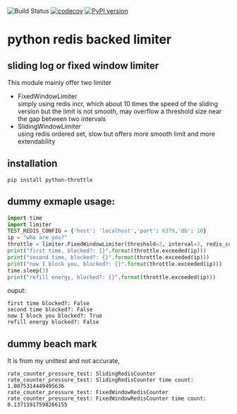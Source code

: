 ![Build Status](https://travis-ci.org/soulomoon/python-throttle.svg?branch=develop)
[![codecov](https://codecov.io/gh/soulomoon/python-throttle/branch/develop/graph/badge.svg)](https://codecov.io/gh/soulomoon/python-throttle)
[![PyPI version](https://badge.fury.io/py/python-throttle.svg)](https://badge.fury.io/py/python-throttle)

# python redis backed limiter

## sliding log or fixed window limiter
This module mainly offer two limiter
* FixedWindowLimiter  
simply using redis incr, which about 10 times the speed of the sliding version but the limit is not smooth, may overflow a threshold size near the gap between two intervals
* SlidingWindowLimiter    
using redis ordered set, slow but offers more smooth limit and more extendability

## installation
`pip install python-throttle`

## dummy exmaple usage:
```python
import time
import limiter
TEST_REDIS_CONFIG = {'host': 'localhost','port': 6379,'db': 10}
ip = "who are you?"
throttle = limiter.FixedWindowLimiter(threshold=2, interval=3, redis_config=TEST_REDIS_CONFIG)
print("first time, blocked?: {}".format(throttle.exceeded(ip)))
print("second time, blocked?: {}".format(throttle.exceeded(ip)))
print("now I block you, blocked?: {}".format(throttle.exceeded(ip)))
time.sleep(3)
print("refill energy, blocked?: {}".format(throttle.exceeded(ip)))
```
ouput:
```
first time blocked?: False
second time blocked?: False
now I block you blocked?: True
refill energy blocked?: False
```

## dummy beach mark
It is from my unittest and not accurate,
```
rate_counter_pressure_test: SlidingRedisCounter
rate_counter_pressure_test: SlidingRedisCounter time count: 1.0075314449495636
rate_counter_pressure_test: FixedWindowRedisCounter
rate_counter_pressure_test: FixedWindowRedisCounter time count: 0.13711917598266155
```
